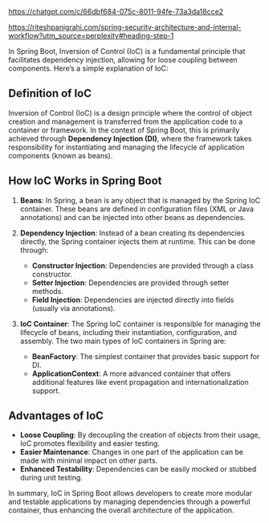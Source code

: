 https://chatgpt.com/c/66dbf684-075c-8011-94fe-73a3da18cce2

https://riteshpanigrahi.com/spring-security-architecture-and-internal-workflow?utm_source=perplexity#heading-step-1


In Spring Boot, Inversion of Control (IoC) is a fundamental principle that facilitates dependency injection, allowing for loose coupling between components. Here’s a simple explanation of IoC:

## Definition of IoC

Inversion of Control (IoC) is a design principle where the control of object creation and management is transferred from the application code to a container or framework. In the context of Spring Boot, this is primarily achieved through **Dependency Injection (DI)**, where the framework takes responsibility for instantiating and managing the lifecycle of application components (known as beans).

## How IoC Works in Spring Boot

1. **Beans**: In Spring, a bean is any object that is managed by the Spring IoC container. These beans are defined in configuration files (XML or Java annotations) and can be injected into other beans as dependencies.

2. **Dependency Injection**: Instead of a bean creating its dependencies directly, the Spring container injects them at runtime. This can be done through:
   - **Constructor Injection**: Dependencies are provided through a class constructor.
   - **Setter Injection**: Dependencies are provided through setter methods.
   - **Field Injection**: Dependencies are injected directly into fields (usually via annotations).

3. **IoC Container**: The Spring IoC container is responsible for managing the lifecycle of beans, including their instantiation, configuration, and assembly. The two main types of IoC containers in Spring are:
   - **BeanFactory**: The simplest container that provides basic support for DI.
   - **ApplicationContext**: A more advanced container that offers additional features like event propagation and internationalization support.

## Advantages of IoC

- **Loose Coupling**: By decoupling the creation of objects from their usage, IoC promotes flexibility and easier testing.
- **Easier Maintenance**: Changes in one part of the application can be made with minimal impact on other parts.
- **Enhanced Testability**: Dependencies can be easily mocked or stubbed during unit testing.

In summary, IoC in Spring Boot allows developers to create more modular and testable applications by managing dependencies through a powerful container, thus enhancing the overall architecture of the application.
